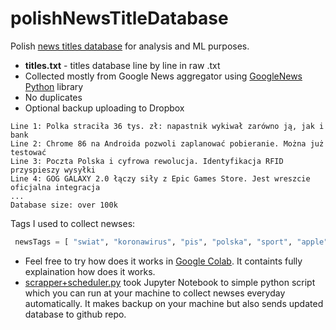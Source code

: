 # polishNewsTitleDatabase
Polish [news titles database](https://github.com/avrland/polishNewsTitleDatabase/blob/main/titles.txt) for analysis and ML purposes. 
* **titles.txt** - titles database line by line in raw .txt
* Collected mostly from Google News aggregator using [GoogleNews Python](https://pypi.org/project/GoogleNews/) library
* No duplicates
* Optional backup uploading to Dropbox
```
Line 1: Polka straciła 36 tys. zł: napastnik wykiwał zarówno ją, jak i bank
Line 2: Chrome 86 na Androida pozwoli zaplanować pobieranie. Można już testować
Line 3: Poczta Polska i cyfrowa rewolucja. Identyfikacja RFID przyspieszy wysyłki
Line 4: GOG GALAXY 2.0 łączy siły z Epic Games Store. Jest wreszcie oficjalna integracja
...
Database size: over 100k
```

Tags I used to collect newses:
```python
 newsTags = [ "swiat", "koronawirus", "pis", "polska", "sport", "apple", "samsung", "technologia", "COVID-19", "amazon", "wojna", "google", "gospodarka", "chiny", "rozrywka", "nauka"]
```
* Feel free to try how does it works in [Google Colab](https://colab.research.google.com/github/avrland/polishNewsTitleDatabase/blob/main/GoogleNews_scrapper_to_textfile.ipynb). It containts fully explaination how does it works. 
* [scrapper+scheduler.py](https://github.com/avrland/polishNewsTitleDatabase/blob/main/scrapper%2Bscheduler.py) took Jupyter Notebook to simple python script which you can run at your machine to collect newses everyday automatically. It makes backup on your machine but also sends updated database to github repo.
